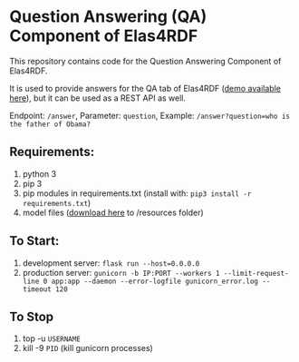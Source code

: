# Question Answering (QA) Component of Elas4RDF

This repository contains code for the Question Answering Component of Elas4RDF.

It is used to provide answers for the QA tab of Elas4RDF ([demo available here](https://demos.isl.ics.forth.gr/elas4rdf)), but it can be used as a REST API as well.

Endpoint: `/answer`, Parameter: `question`, Example: `/answer?question=who is the father of Obama?`

## Requirements:
1.	python 3
2.	pip 3
3.	pip modules in requirements.txt (install with: `pip3 install -r requirements.txt`)
4.	model files ([download here](https://drive.google.com/drive/folders/1-oGWdh5Zbl9bF_BpyXd__beJRAiyg-Ug?usp=sharing) to /resources folder)

## To Start:
1. development server: `flask run --host=0.0.0.0`
2. production server: `gunicorn -b IP:PORT --workers 1 --limit-request-line 0 app:app --daemon --error-logfile gunicorn_error.log --timeout 120`

## To Stop
1. top -u `USERNAME`
2. kill -9 `PID` (kill gunicorn processes)